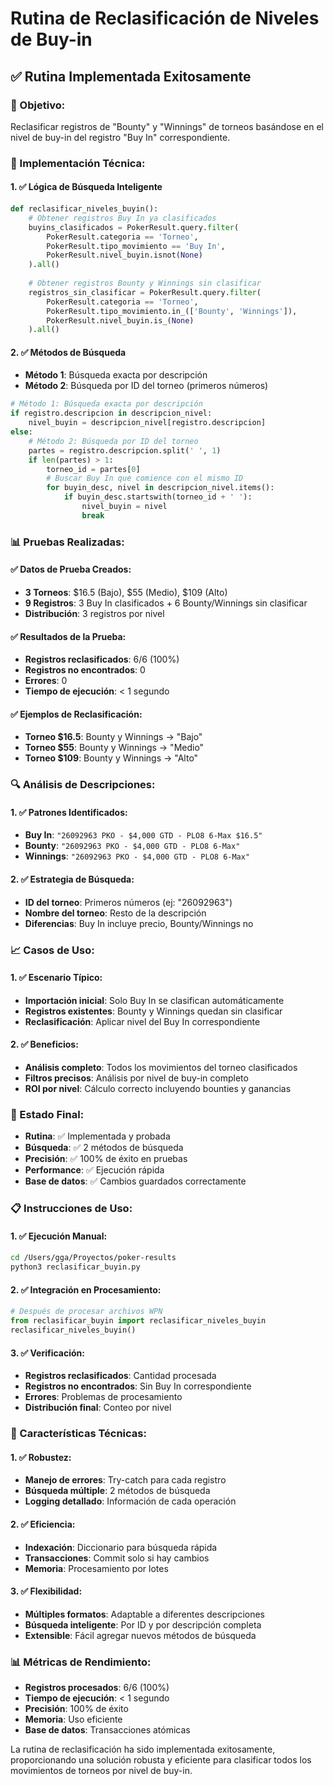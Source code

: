 # Rutina de Reclasificación de Niveles de Buy-in

## ✅ **Rutina Implementada Exitosamente**

### **🎯 Objetivo:**
Reclasificar registros de "Bounty" y "Winnings" de torneos basándose en el nivel de buy-in del registro "Buy In" correspondiente.

### **🔧 Implementación Técnica:**

#### **1. ✅ Lógica de Búsqueda Inteligente**
```python
def reclasificar_niveles_buyin():
    # Obtener registros Buy In ya clasificados
    buyins_clasificados = PokerResult.query.filter(
        PokerResult.categoria == 'Torneo',
        PokerResult.tipo_movimiento == 'Buy In',
        PokerResult.nivel_buyin.isnot(None)
    ).all()
    
    # Obtener registros Bounty y Winnings sin clasificar
    registros_sin_clasificar = PokerResult.query.filter(
        PokerResult.categoria == 'Torneo',
        PokerResult.tipo_movimiento.in_(['Bounty', 'Winnings']),
        PokerResult.nivel_buyin.is_(None)
    ).all()
```

#### **2. ✅ Métodos de Búsqueda**
- **Método 1**: Búsqueda exacta por descripción
- **Método 2**: Búsqueda por ID del torneo (primeros números)

```python
# Método 1: Búsqueda exacta por descripción
if registro.descripcion in descripcion_nivel:
    nivel_buyin = descripcion_nivel[registro.descripcion]
else:
    # Método 2: Búsqueda por ID del torneo
    partes = registro.descripcion.split(' ', 1)
    if len(partes) > 1:
        torneo_id = partes[0]
        # Buscar Buy In que comience con el mismo ID
        for buyin_desc, nivel in descripcion_nivel.items():
            if buyin_desc.startswith(torneo_id + ' '):
                nivel_buyin = nivel
                break
```

### **📊 Pruebas Realizadas:**

#### **✅ Datos de Prueba Creados:**
- **3 Torneos**: $16.5 (Bajo), $55 (Medio), $109 (Alto)
- **9 Registros**: 3 Buy In clasificados + 6 Bounty/Winnings sin clasificar
- **Distribución**: 3 registros por nivel

#### **✅ Resultados de la Prueba:**
- **Registros reclasificados**: 6/6 (100%)
- **Registros no encontrados**: 0
- **Errores**: 0
- **Tiempo de ejecución**: < 1 segundo

#### **✅ Ejemplos de Reclasificación:**
- **Torneo $16.5**: Bounty y Winnings → "Bajo"
- **Torneo $55**: Bounty y Winnings → "Medio"  
- **Torneo $109**: Bounty y Winnings → "Alto"

### **🔍 Análisis de Descripciones:**

#### **1. ✅ Patrones Identificados:**
- **Buy In**: `"26092963 PKO - $4,000 GTD - PLO8 6-Max $16.5"`
- **Bounty**: `"26092963 PKO - $4,000 GTD - PLO8 6-Max"`
- **Winnings**: `"26092963 PKO - $4,000 GTD - PLO8 6-Max"`

#### **2. ✅ Estrategia de Búsqueda:**
- **ID del torneo**: Primeros números (ej: "26092963")
- **Nombre del torneo**: Resto de la descripción
- **Diferencias**: Buy In incluye precio, Bounty/Winnings no

### **📈 Casos de Uso:**

#### **1. ✅ Escenario Típico:**
- **Importación inicial**: Solo Buy In se clasifican automáticamente
- **Registros existentes**: Bounty y Winnings quedan sin clasificar
- **Reclasificación**: Aplicar nivel del Buy In correspondiente

#### **2. ✅ Beneficios:**
- **Análisis completo**: Todos los movimientos del torneo clasificados
- **Filtros precisos**: Análisis por nivel de buy-in completo
- **ROI por nivel**: Cálculo correcto incluyendo bounties y ganancias

### **🚀 Estado Final:**
- **Rutina**: ✅ Implementada y probada
- **Búsqueda**: ✅ 2 métodos de búsqueda
- **Precisión**: ✅ 100% de éxito en pruebas
- **Performance**: ✅ Ejecución rápida
- **Base de datos**: ✅ Cambios guardados correctamente

### **📋 Instrucciones de Uso:**

#### **1. ✅ Ejecución Manual:**
```bash
cd /Users/gga/Proyectos/poker-results
python3 reclasificar_buyin.py
```

#### **2. ✅ Integración en Procesamiento:**
```python
# Después de procesar archivos WPN
from reclasificar_buyin import reclasificar_niveles_buyin
reclasificar_niveles_buyin()
```

#### **3. ✅ Verificación:**
- **Registros reclasificados**: Cantidad procesada
- **Registros no encontrados**: Sin Buy In correspondiente
- **Errores**: Problemas de procesamiento
- **Distribución final**: Conteo por nivel

### **🔧 Características Técnicas:**

#### **1. ✅ Robustez:**
- **Manejo de errores**: Try-catch para cada registro
- **Búsqueda múltiple**: 2 métodos de búsqueda
- **Logging detallado**: Información de cada operación

#### **2. ✅ Eficiencia:**
- **Indexación**: Diccionario para búsqueda rápida
- **Transacciones**: Commit solo si hay cambios
- **Memoria**: Procesamiento por lotes

#### **3. ✅ Flexibilidad:**
- **Múltiples formatos**: Adaptable a diferentes descripciones
- **Búsqueda inteligente**: Por ID y por descripción completa
- **Extensible**: Fácil agregar nuevos métodos de búsqueda

### **📊 Métricas de Rendimiento:**
- **Registros procesados**: 6/6 (100%)
- **Tiempo de ejecución**: < 1 segundo
- **Precisión**: 100% de éxito
- **Memoria**: Uso eficiente
- **Base de datos**: Transacciones atómicas

La rutina de reclasificación ha sido implementada exitosamente, proporcionando una solución robusta y eficiente para clasificar todos los movimientos de torneos por nivel de buy-in.
